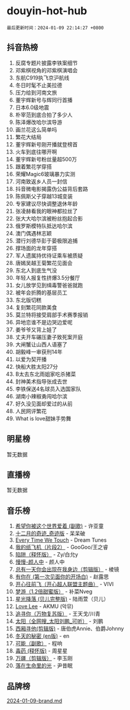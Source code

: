 # douyin-hot-hub

`最后更新时间：2024-01-09 22:14:27 +0800`

## 抖音热榜

1. 反腐专题片披露李铁案细节
1. 邓紫棋视角的邓紫棋演唱会
1. 东航C919执飞京沪航线
1. 冬日时髦不止美拉德
1. 压力给到河南文旅
1. 董宇辉新号与辉同行首播
1. 日本6.0级地震
1. 朴宰范到底合拍了多少人
1. 陈泽爆改哈尔滨导游
1. 画兰花这么简单吗
1. 繁花大结局
1. 董宇辉新号刚开播就登榜首
1. 火车到底往哪开啊
1. 董宇辉新号粉丝量超500万
1. 跟着繁花学穿搭
1. 荣耀Magic6玻璃暴力实测
1. 河南致返乡人员一封信
1. 抖音微电影揭露伪公益背后套路
1. 陈佩斯父子穿越13城变装
1. 专家建议尽快调整退休年龄
1. 张凌赫看我的眼神都拉丝了
1. 张大大哈尔滨被粉丝抱起合影
1. 俄罗斯模特队抵达哈尔滨
1. 澳门偶遇林志颖
1. 潜行刘德华彭于晏极限追捕
1. 撑场面的龙年穿搭
1. 军人遗属持优待证乘车被质疑
1. 唐嫣吴越王菊繁花见面会
1. 东北人到底生气没
1. 年轻人报复性挤爆3.5分餐厅
1. 女儿放学见到缉毒警爸爸就跑
1. 被年会折腾的基层员工
1. 东北版切糕
1. 复刻繁花同款美食
1. 莫兰特将接受肩部手术赛季报销
1. 异地恋谁不是边哭边爱呢
1. 姜爷爷又背上娃了
1. 丈夫开车碾压妻子致死案开庭
1. 大闸蟹让山西人语塞了
1. 胡毅峰一审获刑14年
1. 以爱为契开播
1. 快船大胜太阳27分
1. B太去东北雨姐家吃杀猪菜
1. 封神美术指导张成去世
1. 李铁保送4名球员入选国家队
1. 湖南小辣椒勇闯哈尔滨
1. 好久没见面却爱过的从前
1. 人民网评繁花
1. What is love甜妹手势舞

## 明星榜

暂无数据

## 直播榜

暂无数据

## 音乐榜

1. [希望你被这个世界爱着 (副歌)](https://sf86-cdn-tos.douyinstatic.com/obj/tos-cn-ve-2774/oUHCmWQfZlE3QQBKBeD8rCFLpJzPgCpImhsxMt) - 许亚童
1. [十二月的奇迹_奇迹版](https://sf86-cdn-tos.douyinstatic.com/obj/tos-cn-ve-2774/oMslvA9FBzGMGHnyUuoiiUjtIAXfMz6tzwByW8) - 呆呆破
1. [Every Time We Touch](https://sf3-cdn-tos.douyinstatic.com/obj/tos-cn-ve-2774/ogN6lUKQeBBfEVhIOMikG1CcJjugxk1tztZyhP) - Dream Tunes
1. [我的纸飞机（片段2）](https://sf86-cdn-tos.douyinstatic.com/obj/tos-cn-ve-2774/oM2ZrKcg2CD5AeRB2gkeXOFB1IxAGJdZPazYHf) - GooGoo/王之睿
1. [陷阱（释怀版）](https://sf6-cdn-tos.douyinstatic.com/obj/tos-cn-ve-2774/oE8C21LeZrzKLDFfQYgMzx4GAIHageG5IzayY7) - Zy/白允y
1. [慢慢-颜人中](https://sf3-cdn-tos.douyinstatic.com/obj/tos-cn-ve-2774/ocjHNfBXdBxQNC8ZGAeoLMFTUgtBg8bkExunDC) - 颜人中
1. [总有一天你会出现在我身边（剪辑版）](https://sf86-cdn-tos.douyinstatic.com/obj/tos-cn-ve-2774/oMLsHwhWW7CYoAhoWB9EXUQIzNBsfAJxpAoxCU) - 棱镜
1. [有你在 (第一次见面你的开场白)](https://sf86-cdn-tos.douyinstatic.com/obj/tos-cn-ve-2774/oAthrQ3ClJBfI57uBoFEgNDYtNCZ0TSYQQfxQ0) - 赵露思
1. [开心往前飞（开心超人联盟主题曲）](https://sf6-cdn-tos.douyinstatic.com/obj/tos-cn-ve-2774/9d8fb7c82cf1421fb93a9fe925275e0a) - VIVI
1. [梦游（1.2倍甜蜜版）](https://sf6-cdn-tos.douyinstatic.com/obj/tos-cn-ve-2774/o4gyAUm8hwufoEABmwVIiQtHsFuGzAEEWtNMzo) - 补菜Nveg
1. [星光降落 (贝儿完整版)](https://sf86-cdn-tos.douyinstatic.com/obj/tos-cn-ve-2774/okwB9hAwyAtsFFkFBzAX1hOOfQuIoMNs0W2Mwr) - 陆雨萱（贝儿）
1. [Love Lee](https://sf86-cdn-tos.douyinstatic.com/obj/tos-cn-ve-2774/o05GbkJGbCBTdDnMtB0fwOYgkeZp23vrWQDQBS) - AKMU (악뮤)
1. [追寻你（万物复苏版）](https://sf3-cdn-tos.douyinstatic.com/obj/tos-cn-ve-2774/oYeAZJsbjIDit9APmBg8u6uDUQnHmoCf3gbo74) - 王天戈/川青
1. [太阳（全网搜_太阳刘鹏_可听）](https://sf86-cdn-tos.douyinstatic.com/obj/tos-cn-ve-2774/ogWbyIQnlBFImVbeDocRdCIYtBHlbJXgfZMvgz) - 刘鹏
1. [西厢寻他(剪辑版)](https://sf86-cdn-tos.douyinstatic.com/obj/tos-cn-ve-2774/oUsAVfAQKlRNxEv5qxvIB8o5qmIWUcXbzJKJhw) - 唐伯虎Annie、伯爵Johnny
1. [冬天的秘密 (en版)](https://sf86-cdn-tos.douyinstatic.com/obj/tos-cn-ve-2774/okIuMHDdzyf3FjGK4Lphe1vfHcQaPIHAg0Z4CR) - en
1. [可能（副歌）](https://sf86-cdn-tos.douyinstatic.com/obj/tos-cn-ve-2774/cde1731888894259b333569393c2fb51) - 程响
1. [毒药 (释怀版)](https://sf6-cdn-tos.douyinstatic.com/obj/tos-cn-ve-2774/oYILMEAzspdZBIzy4frJNB8ZHPHWAhiwowd4Ad) - 周星星
1. [万疆（剪辑版）](https://sf86-cdn-tos.douyinstatic.com/obj/tos-cn-ve-2774/ooG7oVgFlDTelKCjCsTTobQvbdtj1BBQXnfZd8) - 李玉刚
1. [落在生命里的光](https://sf3-cdn-tos.douyinstatic.com/obj/tos-cn-ve-2774/d9ffa8c090124ea58bb10df9b510c01d) - 尹昔眠

## 品牌榜

[2024-01-09-brand.md](2024-01-09-brand.md)
